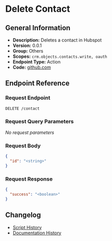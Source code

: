 # Delete Contact

## General Information

- **Description:** Deletes a contact in Hubspot
- **Version:** 0.0.1
- **Group:** Others
- **Scopes:** `crm.objects.contacts.write, oauth`
- **Endpoint Type:** Action
- **Code:** [github.com](https://github.com/NangoHQ/integration-templates/tree/main/integrations/hubspot/actions/delete-contact.ts)


## Endpoint Reference

### Request Endpoint

`DELETE /contact`

### Request Query Parameters

_No request parameters_

### Request Body

```json
{
  "id": "<string>"
}
```

### Request Response

```json
{
  "success": "<boolean>"
}
```

## Changelog

- [Script History](https://github.com/NangoHQ/integration-templates/commits/main/integrations/hubspot/actions/delete-contact.ts)
- [Documentation History](https://github.com/NangoHQ/integration-templates/commits/main/integrations/hubspot/actions/delete-contact.md)

<!-- END  GENERATED CONTENT -->

